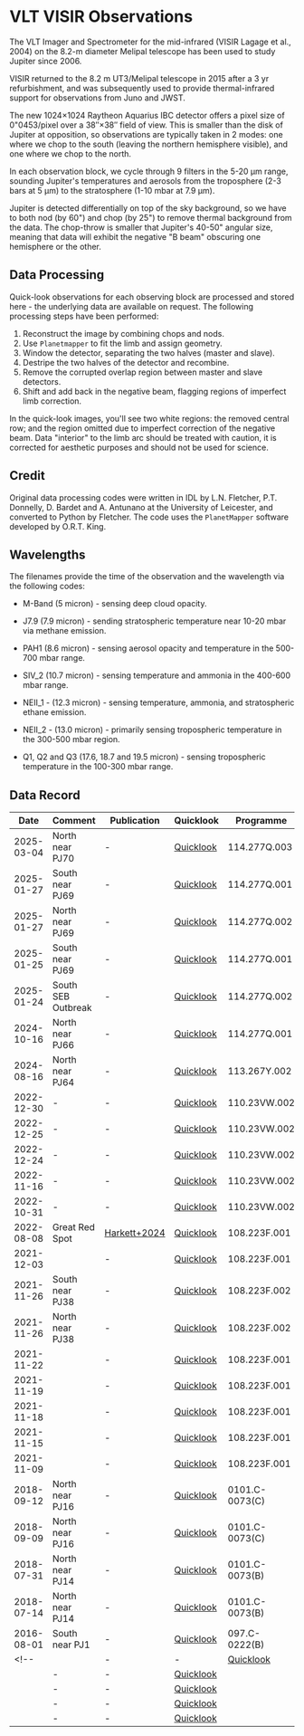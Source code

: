 # VLT VISIR Observations

The VLT Imager and Spectrometer for the mid-infrared (VISIR Lagage et al., 2004) on the 8.2-m diameter Melipal telescope has been used to study Jupiter since 2006.  

VISIR returned to the 8.2 m UT3/Melipal telescope in 2015 after a 3 yr refurbishment, and was subsequently used to provide thermal-infrared support for observations from Juno and JWST. 

The new 1024×1024 Raytheon Aquarius IBC detector offers a pixel size of 0"0453/pixel over a 38″×38″ field of view. This is smaller than the disk of Jupiter at opposition, so observations are typically taken in 2 modes:  one where we chop to the south (leaving the northern hemisphere visible), and one where we chop to the north.  

In each observation block, we cycle through 9 filters in the 5-20 µm range, sounding Jupiter's temperatures and aerosols from the troposphere (2-3 bars at 5 µm) to the stratosphere (1-10 mbar at 7.9 µm).

Jupiter is detected differentially on top of the sky background, so we have to both nod (by 60") and chop (by 25") to remove thermal background from the data.  The chop-throw is smaller that Jupiter's 40-50" angular size, meaning that data will exhibit the negative "B beam" obscuring one hemisphere or the other.  

## Data Processing

Quick-look observations for each observing block are processed and stored here - the underlying data are available on request.  The following processing steps have been performed:
1. Reconstruct the image by combining chops and nods.
1. Use `Planetmapper` to fit the limb and assign geometry.
1. Window the detector, separating the two halves (master and slave).
1. Destripe the two halves of the detector and recombine.
1. Remove the corrupted overlap region between master and slave detectors.
1. Shift and add back in the negative beam, flagging regions of imperfect limb correction.

In the quick-look images, you'll see two white regions:  the removed central row; and the region omitted due to imperfect correction of the negative beam.  Data "interior" to the limb arc should be treated with caution, it is corrected for aesthetic purposes and should not be used for science.  

## Credit

Original data processing codes were written in IDL by L.N. Fletcher, P.T. Donnelly, D. Bardet and A. Antunano at the University of Leicester, and converted to Python by Fletcher.  The code uses the `PlanetMapper` software developed by O.R.T. King.

## Wavelengths

The filenames provide the time of the observation and the wavelength via the
following codes:  

* M-Band (5 micron) - sensing deep cloud opacity.

* J7.9 (7.9 micron) - sending stratospheric temperature near 10-20 mbar via methane emission.

* PAH1 (8.6 micron) - sensing aerosol opacity and temperature in the 500-700 mbar range.

* SIV_2 (10.7 micron) - sensing temperature and ammonia in the 400-600 mbar range.

* NEII_1 - (12.3 micron) - sensing temperature, ammonia, and stratospheric ethane emission.

* NEII_2 - (13.0 micron) - primarily sensing tropospheric temperature in the 300-500 mbar region.

* Q1, Q2 and Q3 (17.6, 18.7 and 19.5 micron) - sensing tropospheric temperature in the 100-300 mbar range.

## Data Record

| Date | Comment | Publication | Quicklook | Programme |
|------|------|------|------|------|
| 2025-03-04 | North near PJ70 | -  | [Quicklook](quicklook/2025-03-04T00:00:05.4892_Jupiter.clean.png)  | 114.277Q.003 |
| 2025-01-27 | South near PJ69 | -  | [Quicklook](quicklook/2025-01-27T00:41:49.0755_Jupiter.clean.png)  | 114.277Q.001 |
| 2025-01-27 | North near PJ69 | -  | [Quicklook](quicklook/2025-01-27T02:37:32.5628_Jupiter.clean.png)  | 114.277Q.002 |
| 2025-01-25 | South near PJ69 | -  | [Quicklook](quicklook/2025-01-25T01:25:10.4793_Jupiter.clean.png)  | 114.277Q.001 |
| 2025-01-24 | South SEB Outbreak | -  | [Quicklook](quicklook/2025-01-24T01:42:49.1527_Jupiter.clean.png) | 114.277Q.002 |
| 2024-10-16 | North near PJ66 | -  | [Quicklook](quicklook/2024-10-16T07:20:52.0554_Jupiter.clean.png) | 114.277Q.001 |
| 2024-08-16 | North near PJ64 | -  | [Quicklook](quicklook/2024-08-16T09:20:57.3214_Jupiter.clean.png) | 113.267Y.002 | 
| 2022-12-30 | - | -  | [Quicklook](quicklook/) | 110.23VW.002 | 
| 2022-12-25 | - | -  | [Quicklook](quicklook/) | 110.23VW.002 | 
| 2022-12-24 | - | -  | [Quicklook](quicklook/) | 110.23VW.002 | 
| 2022-11-16 | - | -  | [Quicklook](quicklook/) | 110.23VW.002 | 
| 2022-10-31 | - | -  | [Quicklook](quicklook/) | 110.23VW.002 | 
| 2022-08-08 | Great Red Spot | [Harkett+2024](https://doi.org/10.1029/2024JE008415)  | [Quicklook](quicklook/2022-08-08T08:42:44.7602_Jupiter.clean.png) | 108.223F.001 | 
| 2021-12-03 |  | -  | [Quicklook](quicklook/) | 108.223F.001 | 
| 2021-11-26 | South near PJ38 | -  | [Quicklook](quicklook/) | 108.223F.002 | 
| 2021-11-26 | North near PJ38 | -  | [Quicklook](quicklook/) | 108.223F.002 | 
| 2021-11-22 |  | -  | [Quicklook](quicklook/) | 108.223F.001 | 
| 2021-11-19 |  | -  | [Quicklook](quicklook/) | 108.223F.001 | 
| 2021-11-18 |  | -  | [Quicklook](quicklook/) | 108.223F.001 | 
| 2021-11-15 |  | -  | [Quicklook](quicklook/) | 108.223F.001 | 
| 2021-11-09 |  | -  | [Quicklook](quicklook/) | 108.223F.001 | 
| 2018-09-12 | North near PJ16 | -  | [Quicklook](quicklook/) |0101.C-0073(C) |
| 2018-09-09 | North near PJ16 | -  | [Quicklook](quicklook/) |0101.C-0073(C) |
| 2018-07-31 | North near PJ14 | -  | [Quicklook](quicklook/) |0101.C-0073(B) |
| 2018-07-14 | North near PJ14 | -  | [Quicklook](quicklook/) |0101.C-0073(B) |
| 2016-08-01 | South near PJ1 | -  | [Quicklook](quicklook/2016-08-01T22:52:23.8739_Jupiter.clean.png) | 097.C-0222(B) |
<!-- |  | - | -  | [Quicklook](quicklook/) |  | 
|  | - | -  | [Quicklook](quicklook/) |  | 
|  | - | -  | [Quicklook](quicklook/) |  | 
|  | - | -  | [Quicklook](quicklook/) |  | 
|  | - | -  | [Quicklook](quicklook/) |  |  -->